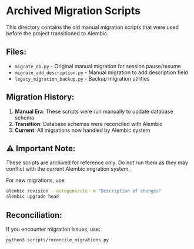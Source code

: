 # Archived Migration Scripts

This directory contains the old manual migration scripts that were used before the project transitioned to Alembic.

## Files:

- `migrate_db.py` - Original manual migration for session pause/resume
- `migrate_add_description.py` - Manual migration to add description field
- `legacy_migration_backup.py` - Backup migration utilities

## Migration History:

1. **Manual Era**: These scripts were run manually to update database schema
2. **Transition**: Database schemas were reconciled with Alembic
3. **Current**: All migrations now handled by Alembic system

## ⚠️ Important Note:

These scripts are archived for reference only. Do not run them as they may conflict with the current Alembic migration system.

For new migrations, use:
```bash
alembic revision --autogenerate -m "Description of changes"
alembic upgrade head
```

## Reconciliation:

If you encounter migration issues, use:
```bash
python3 scripts/reconcile_migrations.py
```